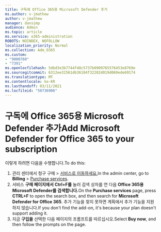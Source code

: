 ```yaml
---
title: 구독에 Office 365용 Microsoft Defender 추가
ms.author: v-jmathew
author: v-jmathew
manager: dansimp
audience: Admin
ms.topic: article
ms.service: o365-administration
ROBOTS: NOINDEX, NOFOLLOW
localization_priority: Normal
ms.collection: Adm_O365
ms.custom:
- "9000760"
- "7391"
ms.openlocfilehash: 5dbd3e3b7744f48c5737b0909765576453e8769e
ms.sourcegitcommit: 6312ee31561db36104f32282d019d069ede69174
ms.translationtype: MT
ms.contentlocale: ko-KR
ms.lasthandoff: 03/11/2021
ms.locfileid: "50736906"
---
```

# <a name="add-microsoft-defender-for-office-365-to-your-subscription"></a><span data-ttu-id="8a600-102">구독에 Office 365용 Microsoft Defender 추가</span><span class="sxs-lookup"><span data-stu-id="8a600-102">Add Microsoft Defender for Office 365 to your subscription</span></span>

<span data-ttu-id="8a600-103">이렇게 하려면 다음을 수행합니다.</span><span class="sxs-lookup"><span data-stu-id="8a600-103">To do this:</span></span>

1. <span data-ttu-id="8a600-104">관리 센터에서 청구 구매  >  [서비스로 이동하세요.](https://go.microsoft.com/fwlink/p/?linkid=868433)</span><span class="sxs-lookup"><span data-stu-id="8a600-104">In the admin center, go to **Billing** > [Purchase services](https://go.microsoft.com/fwlink/p/?linkid=868433).</span></span>
2. <span data-ttu-id="8a600-105">서비스 **구매 페이지에서** **Ctrl+F를** 눌러 검색 상자를 연 다음 **Office 365용 Microsoft Defender를 검색합니다.**</span><span class="sxs-lookup"><span data-stu-id="8a600-105">On the **Purchase services** page, press **CTRL+F** to open the search box, and then search for **Microsoft Defender for Office 365**.</span></span> <span data-ttu-id="8a600-106">추가 기능을 찾지 못하면 계획에서 추가 기능을 지원하지 않습니다.</span><span class="sxs-lookup"><span data-stu-id="8a600-106">If you don't find the add-on, it's because your plan doesn't support adding it.</span></span>
3. <span data-ttu-id="8a600-107">지금 **구입을** 선택한 다음 페이지의 프롬프트를 따르십시오.</span><span class="sxs-lookup"><span data-stu-id="8a600-107">Select **Buy now**, and then follow the prompts on the page.</span></span>

